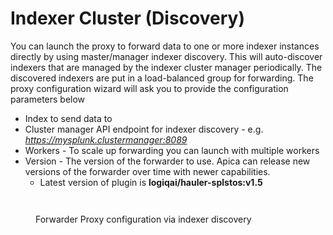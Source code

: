 # Indexer Cluster (Discovery)

You can launch the proxy to forward data to one or more indexer instances directly by using master/manager indexer discovery. This will auto-discover indexers that are managed by the indexer cluster manager periodically. The discovered indexers are put in a load-balanced group for forwarding. The proxy configuration wizard will ask you to provide the configuration parameters below

* Index to send data to
* Cluster manager API endpoint for indexer discovery - e.g. _https://mysplunk.clustermanager:8089_
* Workers - To scale up forwarding you can launch with multiple workers
* Version - The version of the forwarder to use. Apica can release new versions of the forwarder over time with newer capabilities.
  * Latest version of plugin is **logiqai/hauler-splstos:v1.5**

<figure><img src="https://logflow-docs.logiq.ai/~gitbook/image?url=https%3A%2F%2F3717450363-files.gitbook.io%2F%7E%2Ffiles%2Fv0%2Fb%2Fgitbook-x-prod.appspot.com%2Fo%2Fspaces%252F8WGNQCWSTnL2NgouIRTq%252Fuploads%252Fo0zwFRpkK1tBGHDAQMSF%252Fimage.png%3Falt%3Dmedia%26token%3D318fa3a3-92b7-4249-ad18-92c4125ce822&#x26;width=768&#x26;dpr=4&#x26;quality=100&#x26;sign=445e5843&#x26;sv=1" alt=""><figcaption></figcaption></figure>

<figure><img src="https://logflow-docs.logiq.ai/~gitbook/image?url=https%3A%2F%2F3717450363-files.gitbook.io%2F%7E%2Ffiles%2Fv0%2Fb%2Fgitbook-x-prod.appspot.com%2Fo%2Fspaces%252F8WGNQCWSTnL2NgouIRTq%252Fuploads%252FkSxzVrUmbwqvgsHX4i9s%252FScreen%2520Shot%25202022-08-01%2520at%25209.21.05%2520PM.png%3Falt%3Dmedia%26token%3D888e10ef-c08b-4bb6-b01d-8fea9f268dd5&#x26;width=768&#x26;dpr=4&#x26;quality=100&#x26;sign=2843e6e&#x26;sv=1" alt=""><figcaption><p>Forwarder Proxy configuration via indexer discovery</p></figcaption></figure>
